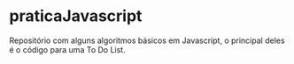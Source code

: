 # praticaJavascript
Repositório com alguns algoritmos básicos em Javascript, o principal deles é o código para uma To Do List.
